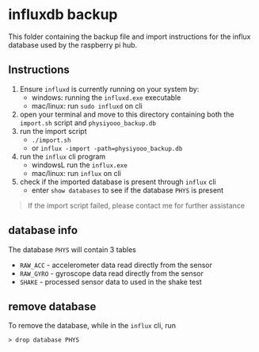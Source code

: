 # influxdb backup

This folder containing the backup file and import instructions for the influx database used by the raspberry pi hub.

## Instructions

1. Ensure `influxd` is currently running on your system by:
   - windows: running the `influxd.exe` executable
   - mac/linux: run `sudo influxd` on cli
2. open your terminal and move to this directory containing both the `import.sh` script and `physiyooo_backup.db`
3. run the import script
   - `./import.sh`
   - or `influx -import -path=physiyooo_backup.db`
4. run the `influx` cli program
   - windowsL run the `influx.exe`
   - mac/linux: run `influx` on cli
5. check if the imported database is present through `influx` cli
   - enter `show databases` to see if the database `PHYS` is present

> If the import script failed, please contact me for further assistance

## database info

The database `PHYS` will contain 3 tables
- `RAW_ACC` - accelerometer data read directly from the sensor
- `RAW_GYRO` - gyroscope data read directly from the sensor
- `SHAKE` - processed sensor data to used in the shake test

## remove database

To remove the database, while in the `influx` cli, run

```
> drop database PHYS
```
